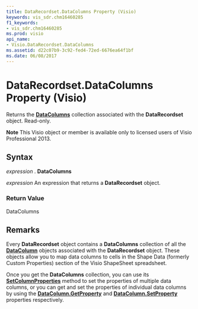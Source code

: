```yaml
---
title: DataRecordset.DataColumns Property (Visio)
keywords: vis_sdr.chm16460285
f1_keywords:
- vis_sdr.chm16460285
ms.prod: visio
api_name:
- Visio.DataRecordset.DataColumns
ms.assetid: d22c07b9-3c92-fed4-72ed-6676ea64f1bf
ms.date: 06/08/2017
---
```



# DataRecordset.DataColumns Property (Visio)

Returns the  **[DataColumns](datacolumns-object-visio.md)** collection associated with the **DataRecordset** object. Read-only.


 **Note**  This Visio object or member is available only to licensed users of Visio Professional 2013.


## Syntax

 _expression_ . **DataColumns**

 _expression_ An expression that returns a **DataRecordset** object.


### Return Value

DataColumns


## Remarks

Every  **DataRecordset** object contains a **DataColumns** collection of all the **[DataColumn](datacolumn-object-visio.md)** objects associated with the **DataRecordset** object. These objects allow you to map data columns to cells in the Shape Data (formerly Custom Properties) section of the Visio ShapeSheet spreadsheet.

Once you get the  **DataColumns** collection, you can use its **[SetColumnProperties](datacolumns-setcolumnproperties-method-visio.md)** method to set the properties of multiple data columns, or you can get and set the properties of individual data columns by using the **[DataColumn.GetProperty](datacolumn-getproperty-method-visio.md)** and **[DataColumn.SetProperty](datacolumn-setproperty-method-visio.md)** properties respectively.


